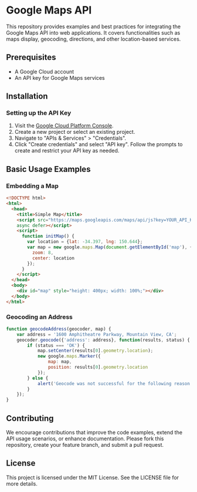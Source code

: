 # Google Maps API

This repository provides examples and best practices for integrating the Google Maps API into web applications. It covers functionalities such as maps display, geocoding, directions, and other location-based services.

## Prerequisites

- A Google Cloud account
- An API key for Google Maps services

## Installation

### Setting up the API Key

1. Visit the [Google Cloud Platform Console](https://console.cloud.google.com/).
2. Create a new project or select an existing project.
3. Navigate to "APIs & Services" > "Credentials".
4. Click "Create credentials" and select "API key". Follow the prompts to create and restrict your API key as needed.

## Basic Usage Examples

### Embedding a Map

```html
<!DOCTYPE html>
<html>
  <head>
    <title>Simple Map</title>
    <script src="https://maps.googleapis.com/maps/api/js?key=YOUR_API_KEY&callback=initMap"
    async defer></script>
    <script>
      function initMap() {
        var location = {lat: -34.397, lng: 150.644};
        var map = new google.maps.Map(document.getElementById('map'), {
          zoom: 8,
          center: location
        });
      }
    </script>
  </head>
  <body>
    <div id="map" style="height: 400px; width: 100%;"></div>
  </body>
</html>
```

### Geocoding an Address

```javascript
function geocodeAddress(geocoder, map) {
    var address = '1600 Amphitheatre Parkway, Mountain View, CA';
    geocoder.geocode({'address': address}, function(results, status) {
        if (status === 'OK') {
            map.setCenter(results[0].geometry.location);
            new google.maps.Marker({
                map: map,
                position: results[0].geometry.location
            });
        } else {
            alert('Geocode was not successful for the following reason: ' + status);
        }
    });
}
```

## Contributing

We encourage contributions that improve the code examples, extend the API usage scenarios, or enhance documentation. Please fork this repository, create your feature branch, and submit a pull request.

## License

This project is licensed under the MIT License. See the LICENSE file for more details.
